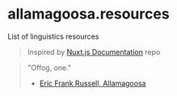 # allamagoosa.resources
List of linguistics resources
> Inspired by [Nuxt.js Documentation][1] repo

> "Offog, one."
> - [Eric Frank Russell, Allamagoosa][2]

[1]: https://github.com/nuxt/docs
[2]: https://www.baen.com/Chapters/1439133476/1439133476___3.htm
